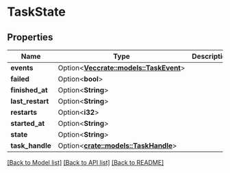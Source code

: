 # TaskState

## Properties

Name | Type | Description | Notes
------------ | ------------- | ------------- | -------------
**events** | Option<[**Vec<crate::models::TaskEvent>**](TaskEvent.md)> |  | [optional]
**failed** | Option<**bool**> |  | [optional]
**finished_at** | Option<**String**> |  | [optional]
**last_restart** | Option<**String**> |  | [optional]
**restarts** | Option<**i32**> |  | [optional]
**started_at** | Option<**String**> |  | [optional]
**state** | Option<**String**> |  | [optional]
**task_handle** | Option<[**crate::models::TaskHandle**](TaskHandle.md)> |  | [optional]

[[Back to Model list]](../README.md#documentation-for-models) [[Back to API list]](../README.md#documentation-for-api-endpoints) [[Back to README]](../README.md)


